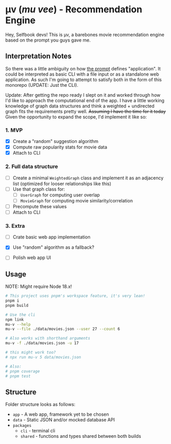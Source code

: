 # µv (*mu vee*) - Recommendation Engine

Hey, Selfbook devs! This is µv, a barebones movie recommendation engine based on the prompt you guys gave me.

## Interpretation Notes

So there was a little ambiguity on how [the prompt](./PROMPT) defines "application". It could be interpreted as basic CLI with a file input or as a standalone web application. As such I'm going to attempt to satisfy both in the form of this monorepo (UPDATE: Just the CLI).

Update: After getting the repo ready I slept on it and worked through how I'd like to approach the computational end of the app. I have a little working knowledge of graph data structures and think a weighted + undirected graph fits the requirements pretty well. ~~Assuming I have the time for it today~~ Given the opportunity to expand the scope, I'd implement it like so:

### 1. MVP
- [x] Create a "random" suggestion algorithm
- [x] Compute raw popularity stats for movie data
- [x] Attach to CLI

### 2. Full data structure
- [ ] Create a minimal `WeightedGraph` class and implement it as an adjacency list (optimized for looser relationships like this)
- [ ] Use that graph class for:
  - [ ] `UserGraph` for computing user overlap
  - [ ] `MovieGraph` for computing movie similarity/correlation
- [ ] Precompute these values
- [ ] Attach to CLI

### 3. Extra
- [ ] Crate basic web app implementation
- [X] Use "random" algorithm as a fallback?
- [ ] Polish web app UI


## Usage

NOTE: Might require Node 18.x!

```sh
# This project uses pnpm's workspace feature, it's very lean!
pnpm i
pnpm build

# Use the cli
npm link
mu-v --help
mu-v --file ./data/movies.json --user 27 --count 6

# Also works with shorthand arguments
mu-v -f ./data/movies.json -u 17

# this might work too?
# npx run mu-v 5 data/movies.json

# Also:
# pnpm coverage
# pnpm test
```

## Structure

Folder structure looks as follows:

- `app` - A web app, framework yet to be chosen
- `data` - Static JSON and/or mocked database API
- `packages`
  - `cli` - terminal cli
  - `shared` - functions and types shared between both builds